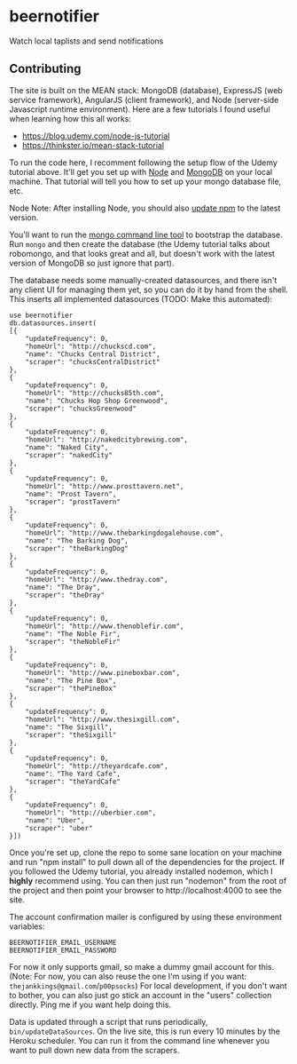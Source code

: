 # beernotifier
Watch local taplists and send notifications

## Contributing
The site is built on the MEAN stack: MongoDB (database), ExpressJS (web service framework), AngularJS (client framework), and Node (server-side Javascript runtime environment). Here are a few tutorials I found useful when learning how this all works:
* https://blog.udemy.com/node-js-tutorial
* https://thinkster.io/mean-stack-tutorial

To run the code here, I recomment following the setup flow of the Udemy tutorial above. It'll get you set up with [Node](https://nodejs.org/en/download/) and [MongoDB](https://www.mongodb.org/downloads#production) on your local machine. That tutorial will tell you how to set up your mongo database file, etc.

Node Note: After installing Node, you should also [update npm](https://docs.npmjs.com/getting-started/installing-node) to the latest version.

You'll want to run the [mongo command line tool](https://docs.mongodb.org/manual/mongo/) to bootstrap the database. Run `mongo` and then create the database (the Udemy tutorial talks about robomongo, and that looks great and all, but doesn't work with the latest version of MongoDB so just ignore that part).

The database needs some manually-created datasources, and there isn't any client UI for managing them yet, so you can do it by hand from the shell. This inserts all implemented datasources (TODO: Make this automated):
```
use beernotifier
db.datasources.insert(
[{
	"updateFrequency": 0,
	"homeUrl": "http://chuckscd.com",
	"name": "Chucks Central District",
	"scraper": "chucksCentralDistrict"
},
{
	"updateFrequency": 0,
	"homeUrl": "http://chucks85th.com",
	"name": "Chucks Hop Shop Greenwood",
	"scraper": "chucksGreenwood"
},
{
	"updateFrequency": 0,
	"homeUrl": "http://nakedcitybrewing.com",
	"name": "Naked City",
	"scraper": "nakedCity"
},
{
	"updateFrequency": 0,
	"homeUrl": "http://www.prosttavern.net",
	"name": "Prost Tavern",
	"scraper": "prostTavern"
},
{
	"updateFrequency": 0,
	"homeUrl": "http://www.thebarkingdogalehouse.com",
	"name": "The Barking Dog",
	"scraper": "theBarkingDog"
},
{
	"updateFrequency": 0,
	"homeUrl": "http://www.thedray.com",
	"name": "The Dray",
	"scraper": "theDray"
},
{
	"updateFrequency": 0,
	"homeUrl": "http://www.thenoblefir.com",
	"name": "The Noble Fir",
	"scraper": "theNobleFir"
},
{
	"updateFrequency": 0,
	"homeUrl": "http://www.pineboxbar.com",
	"name": "The Pine Box",
	"scraper": "thePineBox"
},
{
	"updateFrequency": 0,
	"homeUrl": "http://www.thesixgill.com",
	"name": "The Sixgill",
	"scraper": "theSixgill"
},
{
	"updateFrequency": 0,
	"homeUrl": "http://theyardcafe.com",
	"name": "The Yard Cafe",
	"scraper": "theYardCafe"
},
{
	"updateFrequency": 0,
	"homeUrl": "http://uberbier.com",
	"name": "Uber",
	"scraper": "uber"
}])
```
Once you're set up, clone the repo to some sane location on your machine and run "npm install" to pull down all of the dependencies for the project. If you followed the Udemy tutorial, you already installed nodemon, which I **highly** recommend using. You can then just run "nodemon" from the root of the project and then point your browser to http://localhost:4000 to see the site.

The account confirmation mailer is configured by using these environment variables:
```
BEERNOTIFIER_EMAIL_USERNAME
BEERNOTIFIER_EMAIL_PASSWORD
```
For now it only supports gmail, so make a dummy gmail account for this. (Note: For now, you can also reuse the one I'm using if you want: `thejankkings@gmail.com`/`p00psocks`) For local development, if you don't want to bother, you can also just go stick an account in the "users" collection directly. Ping me if you want help doing this.

Data is updated through a script that runs periodically, `bin/updateDataSources`. On the live site, this is run every 10 minutes by the Heroku scheduler. You can run it from the command line whenever you want to pull down new data from the scrapers.

